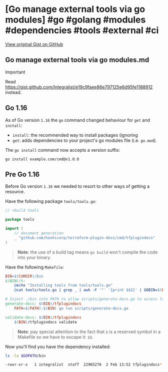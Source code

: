 # [Go manage external tools via go modules] #go #golang #modules #dependencies #tools #external #ci

[View original Gist on GitHub](https://gist.github.com/Integralist/6aacefc40dbde3d39a17c4813721f063)

## Go manage external tools via go modules.md

> [!IMPORTANT]
> Read https://gist.github.com/Integralist/e19c9faee86e797125e6d95fe1188912 instead.

## Go 1.16

As of Go version `1.16` the `go` command changed behaviour for `get` and `install`:

- `install`: the recommended way to install packages (ignoring 
- `get`: adds dependencies to your project's go modules file (i.e. `go.mod`).

The `go install` command now accepts a version suffix:

```
go install example.com/cmd@v1.0.0
```

## Pre Go 1.16

Before Go version `1.16` we needed to resort to other ways of getting a resource.

Have the following package `tools/tools.go`:

```go
// +build tools

package tools

import (
	// document generation
	_ "github.com/hashicorp/terraform-plugin-docs/cmd/tfplugindocs"
)
```

> **Note**: the use of a build tag means `go build` won't compile the code into your binary.

Have the following `Makefile`:

```Makefile
BIN=$(CURDIR)/bin
$(BIN)/%:
	@echo "Installing tools from tools/tools.go"
	@cat tools/tools.go | grep _ | awk -F '"' '{print $$2}' | GOBIN=$(BIN) xargs -tI {} go install {}

# Inject ./bin into PATH to allow scripts/generate-docs.go to access local tfplugindocs binary
generate-docs: $(BIN)/tfplugindocs
	PATH=$(PATH):$(BIN) go run scripts/generate-docs.go

validate-docs: $(BIN)/tfplugindocs
	$(BIN)/tfplugindocs validate
```

> **Note**: pay special attention to the fact that `$` is a reserved symbol in a Makefile so we have to escape it: `$$`.

Now you'll find you have the dependency installed:

```bash
ls -la $GOPATH/bin

-rwxr-xr-x   1 integralist  staff  22965276  2 Feb 13:52 tfplugindocs*
```

